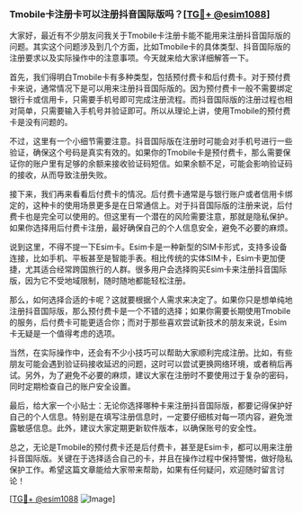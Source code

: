 ### Tmobile卡注册卡可以注册抖音国际版吗？[[TG💪+ @esim1088](https://t.me/s/esim1088)]

大家好，最近有不少朋友问我关于Tmobile卡注册卡能不能用来注册抖音国际版的问题。其实这个问题涉及到几个方面，比如Tmobile卡的具体类型、抖音国际版的注册要求以及实际操作中的注意事项。今天就来给大家详细解答一下。

首先，我们得明白Tmobile卡有多种类型，包括预付费卡和后付费卡。对于预付费卡来说，通常情况下是可以用来注册抖音国际版的。因为预付费卡一般不需要绑定银行卡或信用卡，只需要手机号即可完成注册流程。而抖音国际版的注册过程也相对简单，只需要输入手机号并验证即可。所以从理论上讲，使用Tmobile的预付费卡是没有问题的。

不过，这里有一个小细节需要注意。抖音国际版在注册时可能会对手机号进行一些验证，确保这个号码是真实有效的。如果你的Tmobile卡是预付费卡，那么需要保证你的账户里有足够的余额来接收验证码短信。如果余额不足，可能会影响验证码的接收，从而导致注册失败。

接下来，我们再来看看后付费卡的情况。后付费卡通常是与银行账户或者信用卡绑定的，这种卡的使用场景更多是在日常通信上。对于抖音国际版的注册来说，后付费卡也是完全可以使用的。但这里有一个潜在的风险需要注意，那就是隐私保护。如果你选择用后付费卡注册，最好确保自己的个人信息安全，避免不必要的麻烦。

说到这里，不得不提一下Esim卡。Esim卡是一种新型的SIM卡形式，支持多设备连接，比如手机、平板甚至是智能手表。相比传统的实体SIM卡，Esim卡更加便捷，尤其适合经常跨国旅行的人群。很多用户会选择购买Esim卡来注册抖音国际版，因为它不受地域限制，随时随地都能轻松注册。

那么，如何选择合适的卡呢？这就要根据个人需求来决定了。如果你只是想单纯地注册抖音国际版，那么预付费卡是一个不错的选择；如果你需要长期使用Tmobile的服务，后付费卡可能更适合你；而对于那些喜欢尝试新技术的朋友来说，Esim卡无疑是一个值得考虑的选项。

当然，在实际操作中，还会有不少小技巧可以帮助大家顺利完成注册。比如，有些朋友可能会遇到验证码接收延迟的问题，这时可以尝试更换网络环境，或者稍后再试。另外，为了避免不必要的麻烦，建议大家在注册时不要使用过于复杂的密码，同时定期检查自己的账户安全设置。

最后，给大家一个小贴士：无论你选择哪种卡来注册抖音国际版，都要记得保护好自己的个人信息。特别是在填写注册信息时，一定要仔细核对每一项内容，避免泄露敏感信息。此外，建议大家定期更新软件版本，以确保账号的安全性。

总之，无论是Tmobile的预付费卡还是后付费卡，甚至是Esim卡，都可以用来注册抖音国际版。关键在于选择适合自己的卡，并且在操作过程中保持警惕，做好隐私保护工作。希望这篇文章能给大家带来帮助，如果有任何疑问，欢迎随时留言讨论！

[[TG💪+ @esim1088](https://t.me/s/esim1088) ![Image](https://i.postimg.cc/4NQfJmqS/Snipaste-2025-05-13-00-14-12.png)]